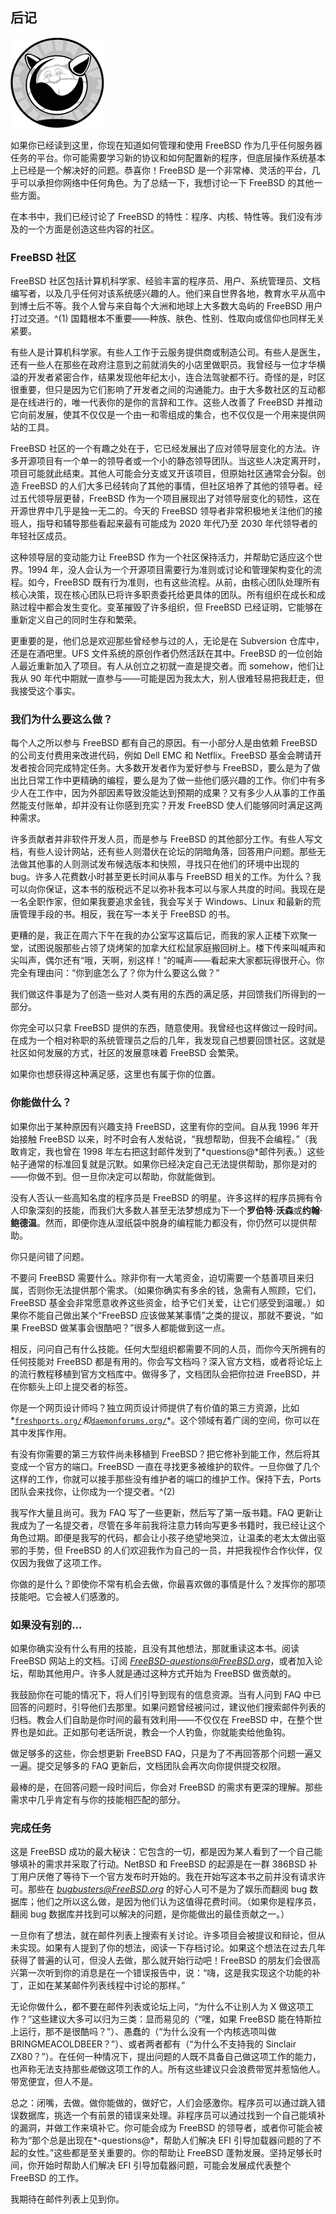 ## 后记

![image](img/common01.jpg)

如果你已经读到这里，你现在知道如何管理和使用 FreeBSD 作为几乎任何服务器任务的平台。你可能需要学习新的协议和如何配置新的程序，但底层操作系统基本上已经是一个解决好的问题。恭喜你！FreeBSD 是一个非常棒、灵活的平台，几乎可以承担你网络中任何角色。为了总结一下，我想讨论一下 FreeBSD 的其他一些方面。

在本书中，我们已经讨论了 FreeBSD 的特性：程序、内核、特性等。我们没有涉及的一个方面是创造这些内容的社区。

### FreeBSD 社区

FreeBSD 社区包括计算机科学家、经验丰富的程序员、用户、系统管理员、文档编写者，以及几乎任何对该系统感兴趣的人。他们来自世界各地，教育水平从高中到博士后不等。我个人曾与来自每个大洲和地球上大多数大岛屿的 FreeBSD 用户打过交道。^(1) 国籍根本不重要——种族、肤色、性别、性取向或信仰也同样无关紧要。

有些人是计算机科学家。有些人工作于云服务提供商或制造公司。有些人是医生，还有一些人在那些在政府注意到之前就消失的小店里做职员。我曾经与一位才华横溢的开发者紧密合作，结果发现他年纪太小，连合法驾驶都不行。奇怪的是，时区很重要，但只是因为它们影响了开发者之间的沟通能力。由于大多数社区的互动都是在线进行的，唯一代表你的是你的言辞和工作。这些人改善了 FreeBSD 并推动它向前发展，使其不仅仅是一个由一和零组成的集合，也不仅仅是一个用来提供网站的工具。

FreeBSD 社区的一个有趣之处在于，它已经发展出了应对领导层变化的方法。许多开源项目有一个单一的领导者或一个小的静态领导团队。当这些人决定离开时，项目可能就此结束。其他人可能会分支或叉开该项目，但原始社区通常会分裂。创造 FreeBSD 的人们大多已经转向了其他的事情，但社区培养了其他的领导者。经过五代领导层更替，FreeBSD 作为一个项目展现出了对领导层变化的韧性，这在开源世界中几乎是独一无二的。今天的 FreeBSD 领导者非常积极地关注他们的接班人，指导和辅导那些看起来最有可能成为 2020 年代乃至 2030 年代领导者的年轻社区成员。

这种领导层的变动能力让 FreeBSD 作为一个社区保持活力，并帮助它适应这个世界。1994 年，没人会认为一个开源项目需要行为准则或讨论和管理架构变化的流程。如今，FreeBSD 既有行为准则，也有这些流程。从前，由核心团队处理所有核心决策，现在核心团队已将许多职责委托给更具体的团队。所有组织在成长和成熟过程中都会发生变化。变革摧毁了许多组织，但 FreeBSD 已经证明，它能够在重新定义自己的同时生存和繁荣。

更重要的是，他们总是欢迎那些曾经参与过的人，无论是在 Subversion 仓库中，还是在酒吧里。UFS 文件系统的原创作者仍然活跃在其中。FreeBSD 的一位创始人最近重新加入了项目。有人从创立之初就一直是提交者。而 somehow，他们让我从 90 年代中期就一直参与——可能是因为我太大，别人很难轻易把我赶走，但我接受这个事实。

### 我们为什么要这么做？

每个人之所以参与 FreeBSD 都有自己的原因。有一小部分人是由依赖 FreeBSD 的公司支付费用来改进代码，例如 Dell EMC 和 Netflix。FreeBSD 基金会聘请开发者按合同完成特定任务。大多数开发者作为爱好参与 FreeBSD，要么是为了做出比日常工作中更精确的编程，要么是为了做一些他们感兴趣的工作。你们中有多少人在工作中，因为外部因素导致没能达到预期的成果？又有多少人从事的工作虽然能支付账单，却并没有让你感到充实？开发 FreeBSD 使人们能够同时满足这两种需求。

许多贡献者并非软件开发人员，而是参与 FreeBSD 的其他部分工作。有些人写文档，有些人设计网站，还有些人则潜伏在论坛的阴暗角落，回答用户问题。那些无法做其他事的人则测试发布候选版本和快照，寻找只在他们的环境中出现的 bug。许多人花费数小时甚至更长时间从事与 FreeBSD 相关的工作。为什么？我可以向你保证，这本书的版税远不足以弥补我本可以与家人共度的时间。我现在是一名全职作家，但如果我要追求金钱，我会写关于 Windows、Linux 和最新的荒唐管理手段的书。相反，我在写一本关于 FreeBSD 的书。

更糟的是，我正在周六下午在我的办公室写这篇后记，而我的家人正楼下欢聚一堂，试图说服那些占领了烧烤架的加拿大红松鼠家庭搬回树上。楼下传来叫喊声和尖叫声，偶尔还有“哦，天啊，别这样！”的喊声——看起来大家都玩得很开心。你完全有理由问：“你到底怎么了？你为什么要这么做？”

我们做这件事是为了创造一些对人类有用的东西的满足感，并回馈我们所得到的一部分。

你完全可以只拿 FreeBSD 提供的东西，随意使用。我曾经也这样做过一段时间。在成为一个相对称职的系统管理员之后的几年，我发现自己想要回馈社区。这就是社区如何发展的方式，社区的发展意味着 FreeBSD 会繁荣。

如果你也想获得这种满足感，这里也有属于你的位置。

### 你能做什么？

如果你出于某种原因有兴趣支持 FreeBSD，这里有你的空间。自从我 1996 年开始接触 FreeBSD 以来，时不时会有人发帖说，“我想帮助，但我不会编程。”（我敢肯定，我也曾在 1998 年左右把这封邮件发到了*questions@*邮件列表。）这些帖子通常的标准回复就是沉默。如果你已经决定自己无法提供帮助，那你是对的——你做不到。但一旦你决定可以帮助，你就能做到。

没有人否认一些高知名度的程序员是 FreeBSD 的明星。许多这样的程序员拥有令人印象深刻的技能，而我们大多数人甚至无法梦想成为下一个**罗伯特·沃森**或**约翰·鲍德温**。然而，即便你连从湿纸袋中脱身的编程能力都没有，你仍然可以提供帮助。

你只是问错了问题。

不要问 FreeBSD 需要什么。除非你有一大笔资金，迫切需要一个慈善项目来归属，否则你无法提供那个需求。（如果你确实有多余的钱，急需有人照顾，它们，FreeBSD 基金会非常愿意收养这些资金，给予它们关爱，让它们感受到温暖。）如果你不能自己做出某个“FreeBSD 应该做某某事情”之类的提议，那就不要说，“如果 FreeBSD 做某事会很酷吧？”很多人都能做到这一点。

相反，问问自己有什么技能。任何大型组织都需要不同的人员，而你今天所拥有的任何技能对 FreeBSD 都是有用的。你会写文档吗？深入官方文档，或者将论坛上的流行教程移植到官方文档库中。做得多了，文档团队会把你拉进 FreeBSD，并在你额头上印上提交者的标签。

你是一个网页设计师吗？独立网页设计师提供了有价值的第三方资源，比如*[`freshports.org/`](https://freshports.org/)*和*[`daemonforums.org/`](http://daemonforums.org/)*。这个领域有着广阔的空间，你可以在其中发挥作用。

有没有你需要的第三方软件尚未移植到 FreeBSD？把它修补到能工作，然后将其变成一个官方的端口。FreeBSD 一直在寻找更多被维护的软件。一旦你做了几个这样的工作，你就可以接手那些没有维护者的端口的维护工作。保持下去，Ports 团队会来找你，让你成为一个提交者。^(2)

我写作大量且尚可。我为 FAQ 写了一些更新，然后写了第一版书籍。FAQ 更新让我成为了一名提交者，尽管在多年前我将注意力转向写更多书籍时，我已经让这个角色过期。即便是我写的代码，都会让小孩子绝望地哭泣，让温柔的老太太做出驱邪的手势，但 FreeBSD 的人们欢迎我作为自己的一员，并把我视作合作伙伴，仅仅因为我做了这项工作。

你做的是什么？即使你不常有机会去做，你最喜欢做的事情是什么？发挥你的那项技能吧。它会被人们感激的。

### 如果没有别的...

如果你确实没有什么有用的技能，且没有其他想法，那就重读这本书。阅读 FreeBSD 网站上的文档。订阅 *FreeBSD-questions@FreeBSD.org*，或者加入论坛，帮助其他用户。许多人就是通过这种方式开始为 FreeBSD 做贡献的。

我鼓励你在可能的情况下，将人们引导到现有的信息资源。当有人问到 FAQ 中已回答的问题时，引导他们去那里。如果问题曾经被问过，建议他们搜索邮件列表的归档。教会人们自助是你时间的最有效利用——不仅仅在 FreeBSD 中，在整个世界也是如此。正如那句老话所说，教会一个人钓鱼，你就能卖给他鱼钩。

做足够多的这些，你会想更新 FreeBSD FAQ，只是为了不再回答那个问题一遍又一遍。提交足够多的 FAQ 更新后，文档团队会再次向你提供提交权限。

最棒的是，在回答问题一段时间后，你会对 FreeBSD 的需求有更深的理解。那些需求中几乎肯定有与你的技能相匹配的部分。

### 完成任务

这是 FreeBSD 成功的最大秘诀：它包含的一切，都是因为某人看到了一个自己能够填补的需求并采取了行动。NetBSD 和 FreeBSD 的起源是在一群 386BSD 补丁用户厌倦了等待下一个官方发布时开始的。我在开始写这本书之前并没有请求许可。那些在 *bugbusters@FreeBSD.org* 的好心人可不是为了娱乐而翻阅 bug 数据库；他们之所以这么做，是因为他们认为这值得花费时间。（如果你是程序员，翻阅 bug 数据库并找到可以解决的问题，是你能做出的最佳贡献之一。）

一旦你有了想法，就在邮件列表上搜索有关讨论。许多项目会被提议和辩论，但从未实现。如果有人提到了你的想法，阅读一下存档讨论。如果这个想法在过去几年获得了普遍的认可，但没人去做，那么就开始行动吧！FreeBSD 的朋友们会很高兴第一次听到你的消息是在一个错误报告中，说：“嗨，这是我实现这个功能的补丁，正如在某某邮件列表线程中讨论的那样。”

无论你做什么，都不要在邮件列表或论坛上问，“为什么不让别人为 X 做这项工作？”这些建议大多可以归为三类：显而易见的（“嘿，如果 FreeBSD 能在特斯拉上运行，那不是很酷吗？”）、愚蠢的（“为什么没有一个内核选项叫做 BRINGMEACOLDBEER？”）、或者两者都有（“为什么不支持我的 Sinclair ZX80？”）。在任何一种情况下，提出问题的人既不具备自己做这项工作的能力，也声称无法支持那些*能*做这项工作的人。所有这些建议只会浪费带宽并惹恼他人。带宽便宜，但人不是。

总之：闭嘴，去做。做你能做的，做好它，人们会感激你。程序员可以通过跳入错误数据库，挑选一个有前景的错误来处理。非程序员可以通过找到一个自己能填补的漏洞，并做工作来填补它。你可能会成为 FreeBSD 的领导者，或者你可能会被称为“那个总是出现在*-questions@*，帮助人们解决 EFI 引导加载器问题的了不起的女性。”这些都是至关重要的。你的帮助让 FreeBSD 蓬勃发展。坚持足够长时间，你开始时帮助人们解决 EFI 引导加载器问题，可能会发展成代表整个 FreeBSD 的工作。

我期待在邮件列表上见到你。
